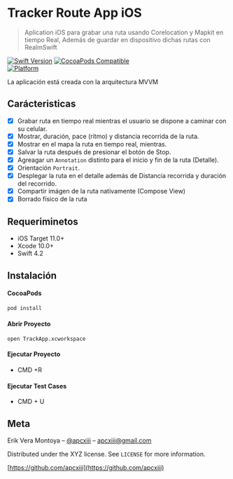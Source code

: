 # Tracker Route App iOS
> Aplication iOS para grabar una ruta usando Corelocation y Mapkit en tiempo Real, Además  de guardar en dispositivo dichas rutas con RealmSwift

[![Swift Version][swift-image]][swift-url]
[![CocoaPods Compatible](https://img.shields.io/cocoapods/v/EZSwiftExtensions.svg)](https://img.shields.io/cocoapods/v/LFAlertController.svg)  
[![Platform](https://img.shields.io/cocoapods/p/LFAlertController.svg?style=flat)](http://cocoapods.org/pods/LFAlertController)

La aplicación está creada con la arquitectura MVVM


## Carácteristicas

- [x] Grabar ruta en tiempo real mientras el usuario se dispone a caminar con su celular.
- [x] Mostrar, duración, pace (ritmo) y distancia recorrida de la ruta.
- [x] Mostrar en el mapa la ruta en tiempo real, mientras.
- [x] Salvar la ruta después de presionar el botón de Stop.
- [x] Agreagar un `Annotation` distinto para el inicio y fin de la ruta (Detalle).
- [x] Orientación `Portrait`.
- [x] Desplegar la ruta en el detalle además de Distancia recorrida y duración del recorrido.
- [x] Compartir imágen de la ruta nativamente (Compose View)
- [x] Borrado físico de la ruta

## Requeriminetos

- iOS Target 11.0+
- Xcode 10.0+
- Swift 4.2

## Instalación

#### CocoaPods

```ruby
pod install
```

#### Abrir Proyecto
```
open TrackApp.xcworkspace
```

#### Ejecutar Proyecto

- CMD +R

#### Ejecutar Test Cases
- CMD + U

## Meta

Erik Vera Montoya – [@apcxiii](https://twitter.com/apcxiii) – apcxiii@gmail.com

Distributed under the XYZ license. See ``LICENSE`` for more information.

[https://github.com/apcxiii](https://github.com/apcxiii)

[swift-image]:https://img.shields.io/badge/swift-4.2-orange.svg
[swift-url]: https://swift.org/
[license-image]: https://img.shields.io/badge/License-MIT-blue.svg
[license-url]: LICENSE
[travis-url]: https://travis-ci.org/dbader/node-datadog-metrics
[codebeat-image]: https://codebeat.co/badges/c19b47ea-2f9d-45df-8458-b2d952fe9dad
[codebeat-url]: https://codebeat.co/projects/github-com-vsouza-awesomeios-com
[movie-db-image]: https://www.themoviedb.org/assets/2/v4/logos/primary-green-d70eebe18a5eb5b166d5c1ef0796715b8d1a2cbc698f96d311d62f894ae87085.svg
[movie-url-api]: https://developers.themoviedb.org/3/